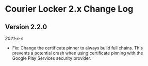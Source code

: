 Courier Locker 2.x Change Log
=====================

## Version 2.2.0

_2021-x-x_

*  Fix: Change the certificate pinner to always build full chains. This
   prevents a potential crash when using certificate pinning with the Google
   Play Services security provider.
   
   
